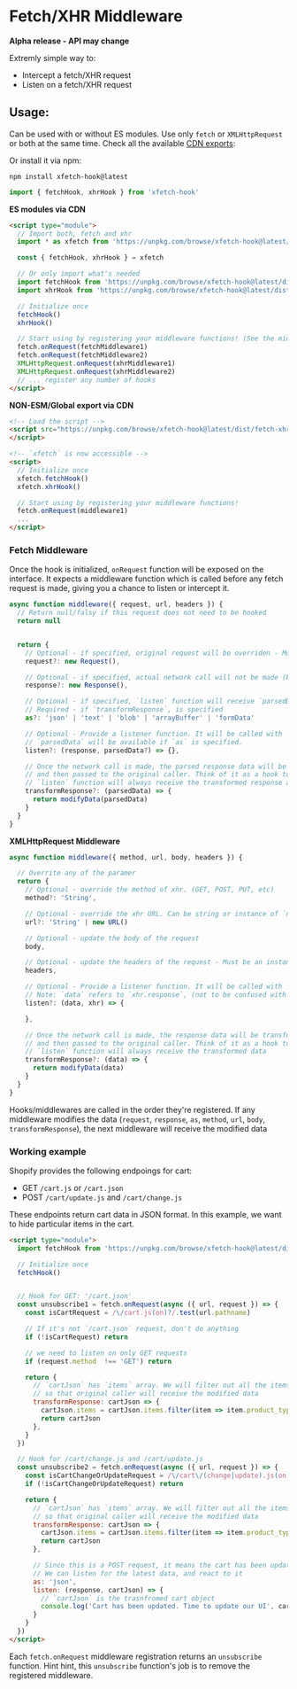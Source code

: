 # Fetch/XHR Middleware

**Alpha release - API may change**

Extremly simple way to:
- Intercept a fetch/XHR request
- Listen on a fetch/XHR request

## Usage:
Can be used with or without ES modules. Use only `fetch` or `XMLHttpRequest` or both at the same time.
Check all the available [CDN exports](https://unpkg.com/browse/xfetch-hook@latest/dist/):

Or install it via npm:
```
npm install xfetch-hook@latest
```
```javascript
import { fetchHook, xhrHook } from 'xfetch-hook'
```

**ES modules via CDN**
```html
<script type="module">
  // Import both, fetch and xhr
  import * as xfetch from 'https://unpkg.com/browse/xfetch-hook@latest/dist/fetch-xhr.module.min.js'

  const { fetchHook, xhrHook } = xfetch

  // Or only import what's needed
  import fetchHook from 'https://unpkg.com/browse/xfetch-hook@latest/dist/fetch.module.min.js'
  import xhrHook from 'https://unpkg.com/browse/xfetch-hook@latest/dist/xhr.module.min.js'

  // Initialize once
  fetchHook()
  xhrHook()

  // Start using by registering your middleware functions! (See the middleware functions signature below)
  fetch.onRequest(fetchMiddleware1)
  fetch.onRequest(fetchMiddleware2)
  XMLHttpRequest.onRequest(xhrMiddleware1)
  XMLHttpRequest.onRequest(xhrMiddleware2)
  // ... register any number of hooks
</script>
```

**NON-ESM/Global export via CDN**
```html
<!-- Load the script -->
<script src="https://unpkg.com/browse/xfetch-hook@latest/dist/fetch-xhr.module.min.js">
</script>

<!-- `xfetch` is now accessible -->
<script>
  // Initialize once
  xfetch.fetchHook()
  xfetch.xhrHook()

  // Start using by registering your middleware functions!
  fetch.onRequest(middleware1)
  ...
</script>
```

### Fetch Middleware
Once the hook is initialized, `onRequest` function will be exposed on the interface.
It expects a middleware function which is called before any fetch request is made, giving you a chance to listen or intercept it.

```js
async function middleware({ request, url, headers }) {
  // Return null/falsy if this request does not need to be hooked
  return null


  return {
    // Optional - if specified, original request will be overriden - Must be an instance of `Request` class
    request?: new Request(),

    // Optional - if specified, actual network call will not be made (bypass mechanism) - Must be an instance of `Response` class
    response?: new Response(),

    // Optional - if specified, `listen` function will receive `parsedData` as second argument
    // Required - if `transformResponse`, is specified
    as?: 'json' | 'text' | 'blob' | 'arrayBuffer' | 'formData'

    // Optional - Provide a listener function. It will be called with `response`, once the request is complete
    // `parsedData` will be available if `as` is specified.
    listen?: (response, parsedData?) => {},

    // Once the network call is made, the parsed response data will be transformed using this transformer function
    // and then passed to the original caller. Think of it as a hook to transform any data before it reaches to the caller.
    // `listen` function will always receive the transformed response and transformed data
    transformResponse?: (parsedData) => {
      return modifyData(parsedData)
    }
  }
}
```

**XMLHttpRequest Middleware**

```js
async function middleware({ method, url, body, headers }) {

  // Overrite any of the paramer
  return {
    // Optional - override the method of xhr. (GET, POST, PUT, etc)
    method?: 'String',

    // Optional - override the xhr URL. Can be string or instance of `new URL()` class
    url?: 'String' | new URL()

    // Optional - update the body of the request
    body,

    // Optional - update the headers of the request - Must be an instance of `new Headers()` class
    headers,

    // Optional - Provide a listener function. It will be called with `response` and `xhr`, once the request is complete
    // Note: `data` refers to `xhr.response`, (not to be confused with `new Response()` constructor)
    listen?: (data, xhr) => {

    },

    // Once the network call is made, the response data will be transformed using this transformer function,
    // and then passed to the original caller. Think of it as a hook to transform any data before it reaches to the caller.
    // `listen` function will always receive the transformed data
    transformResponse?: (data) => {
      return modifyData(data)
    }
  }
}
```

Hooks/middlewares are called in the order they're registered. If any middleware modifies the data
(`request`, `response`, `as`, `method`, `url`, `body`, `transformResponse`), the next middleware will receive the modified data

### Working example
Shopify provides the following endpoings for cart:
- GET `/cart.js` or `/cart.json`
- POST `/cart/update.js` and `/cart/change.js`

These endpoints return cart data in JSON format.
In this example, we want to hide particular items in the cart.

```html
<script type="module">
  import fetchHook from 'https://unpkg.com/browse/xfetch-hook@latest/dist/fetch.module.min.js'

  // Initialize once
  fetchHook()


  // Hook for GET: '/cart.json'
  const unsubscribe1 = fetch.onRequest(async ({ url, request }) => {
    const isCartRequest = /\/cart.js(on)?/.test(url.pathname)

    // If it's not `/cart.json` request, don't do anything
    if (!isCartRequest) return

    // we need to listen on only GET requests
    if (request.method  !== 'GET') return

    return {
      // `cartJson` has `items` array. We will filter out all the items that have 'HIDDEN' product_type
      // so that original caller will receive the modified data
      transformResponse: cartJson => {
        cartJson.items = cartJson.items.filter(item => item.product_type === 'HIDDEN')
        return cartJson
      },
    }
  })

  // Hook for /cart/change.js and /cart/update.js
  const unsubscribe2 = fetch.onRequest(async ({ url, request }) => {
    const isCartChangeOrUpdateRequest = /\/cart\/(change|update).js(on)?/.test(url.pathname)
    if (!isCartChangeOrUpdateRequest) return

    return {
      // `cartJson` has `items` array. We will filter out all the items that have 'HIDDEN' product_type
      // so that original caller will receive the modified data
      transformResponse: cartJson => {
        cartJson.items = cartJson.items.filter(item => item.product_type === 'HIDDEN')
        return cartJson
      },

      // Since this is a POST request, it means the cart has been updated
      // We can listen for the latest data, and react to it
      as: 'json',
      listen: (response, cartJson) => {
        // `cartJson` is the trasnfromed cart object
        console.log('Cart has been updated. Time to update our UI', cartJson)
      }
    }
  })
</script>
```
Each `fetch.onRequest` middleware registration returns an `unsubscribe` function. Hint hint, this `unsubscribe` function's job is to remove the registered middleware.